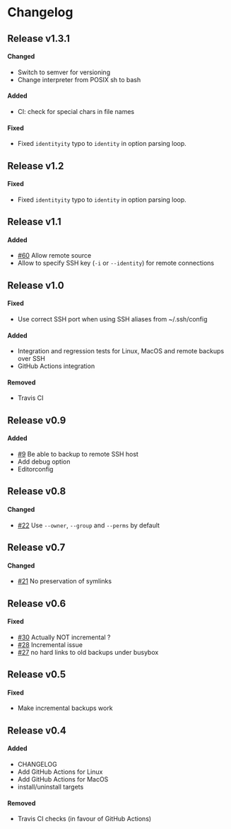 # Changelog


## Release v1.3.1

#### Changed
- Switch to semver for versioning
- Change interpreter from POSIX sh to bash

#### Added
- CI: check for special chars in file names

#### Fixed
- Fixed `identityity` typo to `identity` in option parsing loop.


## Release v1.2

#### Fixed
- Fixed `identityity` typo to `identity` in option parsing loop.


## Release v1.1

#### Added
- [#60](https://github.com/cytopia/linux-timemachine/issues/60) Allow remote source
- Allow to specify SSH key (`-i` or `--identity`) for remote connections


## Release v1.0

#### Fixed
- Use correct SSH port when using SSH aliases from ~/.ssh/config

#### Added
- Integration and regression tests for Linux, MacOS and remote backups over SSH
- GitHub Actions integration

#### Removed
- Travis CI


## Release v0.9

#### Added
- [#9](https://github.com/cytopia/linux-timemachine/issues/9) Be able to backup to remote SSH host
- Add debug option
- Editorconfig


## Release v0.8

#### Changed
- [#22](https://github.com/cytopia/linux-timemachine/issues/22) Use `--owner`, `--group` and `--perms` by default


## Release v0.7

#### Changed
- [#21](https://github.com/cytopia/linux-timemachine/issues/21) No preservation of symlinks


## Release v0.6

#### Fixed
- [#30](https://github.com/cytopia/linux-timemachine/issues/30) Actually NOT incremental ?
- [#28](https://github.com/cytopia/linux-timemachine/issues/28) Incremental issue
- [#27](https://github.com/cytopia/linux-timemachine/issues/27) no hard links to old backups under busybox


## Release v0.5

#### Fixed
- Make incremental backups work


## Release v0.4

#### Added
- CHANGELOG
- Add GitHub Actions for Linux
- Add GitHub Actions for MacOS
- install/uninstall targets

#### Removed
- Travis CI checks (in favour of GitHub Actions)
